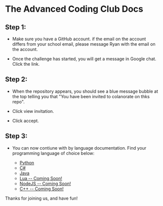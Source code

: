 # The Advanced Coding Club Docs

## Step 1:
- Make sure you have a GitHub account. if the email on the account differs from your school email, please message Ryan with the email on the account.

- Once the challenge has started, you will get a message in Google chat. Click the link.

## Step 2:
- When the repository appears, you should see a blue message bubble at the top telling you that "You have been invited to colanorate on thks repo".

- Click view invitation.

- Click accept.

## Step 3:
- You can now contiune with by language documentation. Find your programming language of choice below:

    - [Python](https://github.com/Ryamonster10/advcode/blob/main/python.md)
    - [C#]()
    - [Java]()
    - [Lua -- Coming Soon!]()
    - [NodeJS -- Coming Soon!]()
    - [C++ -- Coming Soon!]()

Thanks for joining us, and have fun!